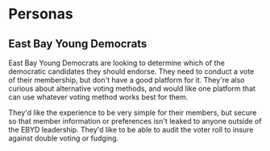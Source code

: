 # Personas

## East Bay Young Democrats

East Bay Young Democrats are looking to determine which of the democratic candidates they should endorse.
They need to conduct a vote of their membership, but don't have a good platform for it.
They're also curious about alternative voting methods, and would like one platform that can use whatever voting method works
best for them.

They'd like the experience to be very simple for their members, but secure so that member information or preferences isn't leaked 
to anyone outside of the EBYD leadership.
They'd like to be able to audit the voter roll to insure against double voting or fudging. 
